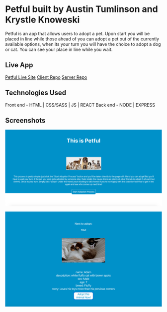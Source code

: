 # Petful built by Austin Tumlinson and Krystle Knoweski
Petful is an app that allows users to adopt a pet. Upon start you will be placed in line while those ahead of you can adopt a pet out of the currently available options, when its your turn you will have the choice to adopt a dog or cat.  You can see your place in line while you wait.

## Live App

[Petful Live Site](https://krys-aust-petful.herokuapp.com/)
[Client Repo](https://github.com/thinkful-ei-iguana/petfullll-client)
[Server Repo](https://github.com/thinkful-ei-iguana/petfulll-server)

## Technologies Used

Front end - HTML | CSS/SASS | JS | REACT
Back end - NODE | EXPRESS

## Screenshots

![Petful Home Page](https://github.com/thinkful-ei-iguana/petfullll-client/blob/master/src/Images/petful1.png?raw=true)

![Petful Start Page](https://github.com/thinkful-ei-iguana/petfullll-client/blob/master/src/Images/petful2.png?raw=true)